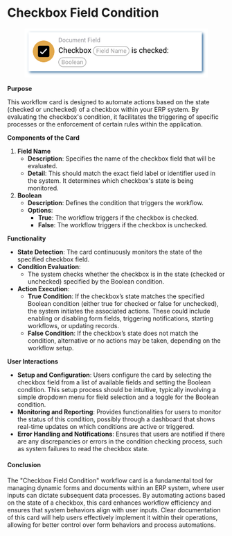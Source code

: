 # Checkbox Field Condition

<figure><img src="../../../.gitbook/assets/userlmn_b689c7ce31284b4635be85f674a90917.png" alt=""><figcaption></figcaption></figure>

**Purpose**

This workflow card is designed to automate actions based on the state (checked or unchecked) of a checkbox within your ERP system. By evaluating the checkbox's condition, it facilitates the triggering of specific processes or the enforcement of certain rules within the application.

**Components of the Card**

1. **Field Name**
   * **Description**: Specifies the name of the checkbox field that will be evaluated.
   * **Detail**: This should match the exact field label or identifier used in the system. It determines which checkbox's state is being monitored.
2. **Boolean**
   * **Description**: Defines the condition that triggers the workflow.
   * **Options**:
     * **True**: The workflow triggers if the checkbox is checked.
     * **False**: The workflow triggers if the checkbox is unchecked.

**Functionality**

* **State Detection**: The card continuously monitors the state of the specified checkbox field.
* **Condition Evaluation**:
  * The system checks whether the checkbox is in the state (checked or unchecked) specified by the Boolean condition.
* **Action Execution**:
  * **True Condition**: If the checkbox’s state matches the specified Boolean condition (either true for checked or false for unchecked), the system initiates the associated actions. These could include enabling or disabling form fields, triggering notifications, starting workflows, or updating records.
  * **False Condition**: If the checkbox’s state does not match the condition, alternative or no actions may be taken, depending on the workflow setup.

**User Interactions**

* **Setup and Configuration**: Users configure the card by selecting the checkbox field from a list of available fields and setting the Boolean condition. This setup process should be intuitive, typically involving a simple dropdown menu for field selection and a toggle for the Boolean condition.
* **Monitoring and Reporting**: Provides functionalities for users to monitor the status of this condition, possibly through a dashboard that shows real-time updates on which conditions are active or triggered.
* **Error Handling and Notifications**: Ensures that users are notified if there are any discrepancies or errors in the condition checking process, such as system failures to read the checkbox state.

#### Conclusion

The "Checkbox Field Condition" workflow card is a fundamental tool for managing dynamic forms and documents within an ERP system, where user inputs can dictate subsequent data processes. By automating actions based on the state of a checkbox, this card enhances workflow efficiency and ensures that system behaviors align with user inputs. Clear documentation of this card will help users effectively implement it within their operations, allowing for better control over form behaviors and process automations.




